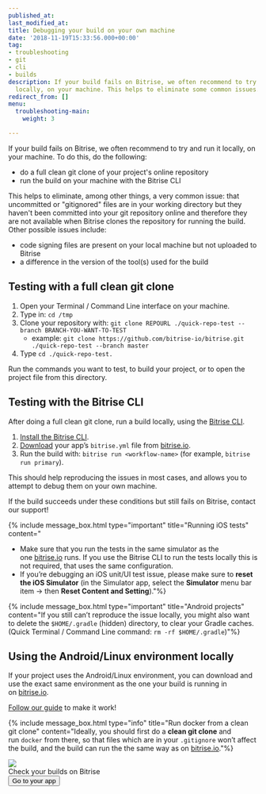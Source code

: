 ```yaml
---
published_at:
last_modified_at:
title: Debugging your build on your own machine
date: '2018-11-19T15:33:56.000+00:00'
tag:
- troubleshooting
- git
- cli
- builds
description: If your build fails on Bitrise, we often recommend to try and run it
  locally, on your machine. This helps to eliminate some common issues.
redirect_from: []
menu:
  troubleshooting-main:
    weight: 3

---
```

If your build fails on Bitrise, we often recommend to try and run it locally, on your machine. To do this, do the following:

* do a full clean git clone of your project's online repository
* run the build on your machine with the Bitrise CLI

This helps to eliminate, among other things, a very common issue: that uncommitted or "gitignored" files are in your working directory but they haven't been committed into your git repository online and therefore they are not available when Bitrise clones the repository for running the build. Other possible issues include:

* code signing files are present on your local machine but not uploaded to Bitrise
* a difference in the version of the tool(s) used for the build

## Testing with a full clean git clone

1. Open your Terminal / Command Line interface on your machine.
2. Type in: `cd /tmp`
3. Clone your repository with: `git clone REPOURL ./quick-repo-test --branch BRANCH-YOU-WANT-TO-TEST`
   * example: `git clone https://github.com/bitrise-io/bitrise.git ./quick-repo-test --branch master`
4. Type `cd ./quick-repo-test.`

Run the commands you want to test, to build your project, or to open the project file from this directory.

## Testing with the Bitrise CLI

After doing a full clean git clone, run a build locally, using the [Bitrise CLI](https://www.bitrise.io/cli).

1. [Install the Bitrise CLI](/bitrise-cli/installation/).
2. [Download](/builds/bitrise-yml-online/) your app’s `bitrise.yml` file from [bitrise.io](https://www.bitrise.io/).
3. Run the build with: `bitrise run <workflow-name>` (for example, `bitrise run primary`).

This should help reproducing the issues in most cases, and allows you to attempt to debug them on your own machine.

If the build succeeds under these conditions but still fails on Bitrise, contact our support!

{% include message_box.html type="important" title="Running iOS tests" content="

* Make sure that you run the tests in the same simulator as the one [bitrise.io](http://bitrise.io/) runs. If you use the Bitrise CLI to run the tests locally this is not required, that uses the same configuration.
* If you’re debugging an iOS unit/UI test issue, please make sure to **reset the iOS Simulator** (in the Simulator app, select the **Simulator** menu bar item -> then **Reset Content and Setting**)."%}

{% include message_box.html type="important" title="Android projects" content="If you still can’t reproduce the issue locally, you might also want to delete the `$HOME/.gradle` (hidden) directory, to clear your Gradle caches. (Quick Terminal / Command Line command: `rm -rf $HOME/.gradle`)"%}

## Using the Android/Linux environment locally

If your project uses the Android/Linux environment, you can download and use the exact same environment as the one your build is running in on [bitrise.io](https://www.bitrise.io/).

[Follow our guide](/docker/run-your-build-locally-in-docker/) to make it work!

{% include message_box.html type="info" title="Run docker from a clean git clone" content="Ideally, you should first do a **clean git clone** and run `docker` from there, so that files which are in your `.gitignore` won’t affect the build, and the build can run the the same way as on [bitrise.io](https://www.bitrise.io/)."%}

<div class="banner">
	<img src="/assets/images/banner-bg-888x170.png" style="border: none;">
	<div class="deploy-text">Check your builds on Bitrise</div>
	<a target="_blank" href="https://app.bitrise.io/me/profile#/overview"><button class="button">Go to your app</button></a>
</div>